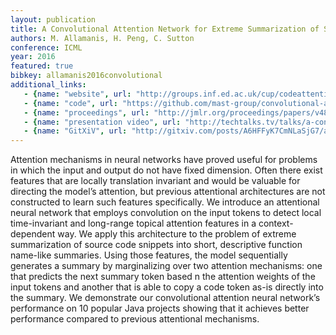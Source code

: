 ```yaml
---
layout: publication
title: A Convolutional Attention Network for Extreme Summarization of Source Code
authors: M. Allamanis, H. Peng, C. Sutton
conference: ICML
year: 2016
featured: true
bibkey: allamanis2016convolutional
additional_links:
   - {name: "website", url: "http://groups.inf.ed.ac.uk/cup/codeattention/"}
   - {name: "code", url: "https://github.com/mast-group/convolutional-attention"}
   - {name: "proceedings", url: "http://jmlr.org/proceedings/papers/v48/allamanis16.pdf"}
   - {name: "presentation video", url: "http://techtalks.tv/talks/a-convolutional-attention-network-for-extreme-summarization-of-source-code/62461/"}
   - {name: "GitXiV", url: "http://gitxiv.com/posts/A6HFFyK7CmNLaSjG7/a-convolutional-attention-network-for-extreme-summarization"}
---
```

Attention mechanisms in neural networks have proved useful for problems in which
the input and output do not have fixed dimension. Often there exist features that
are locally translation invariant and would be valuable for directing the model’s attention,
but previous attentional architectures are not constructed to learn such features specifically.
We introduce an attentional neural network that employs convolution on the input tokens to detect
local time-invariant and long-range topical attention features in a context-dependent way. We
apply this architecture to the problem of extreme summarization of source code snippets into short,
descriptive function name-like summaries. Using those features, the model sequentially generates a
summary by marginalizing over two attention mechanisms: one that predicts the next summary token based 
n the attention weights of the input tokens and another that is able to copy a code token as-is directly
into the summary. We demonstrate our convolutional attention neural network’s performance on 10 popular Java
projects showing that it achieves better performance compared to previous attentional mechanisms.
